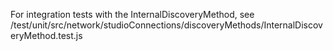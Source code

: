 For integration tests with the InternalDiscoveryMethod,
see /test/unit/src/network/studioConnections/discoveryMethods/InternalDiscoveryMethod.test.js

